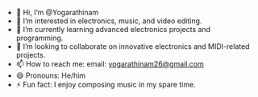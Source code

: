 - 👋 Hi, I’m @Yogarathinam
- 👀 I’m interested in electronics, music, and video editing.
- 🌱 I’m currently learning advanced electronics projects and programming.
- 💞️ I’m looking to collaborate on innovative electronics and MIDI-related projects.
- 📫 How to reach me: email: yogarathinam26@gmail.com
- 😄 Pronouns: He/him
- ⚡ Fun fact: I enjoy composing music in my spare time.

<!---
Yogarathinam/Yogarathinam is a ✨ special ✨ repository because its `README.md` (this file) appears on your GitHub profile.
You can click the Preview link to take a look at your changes.
--->
